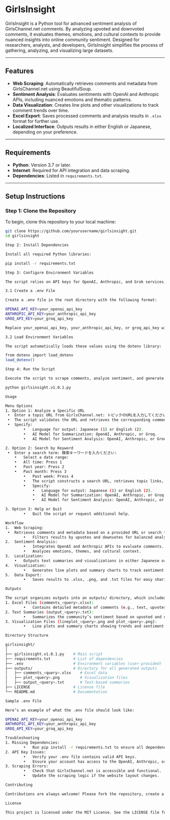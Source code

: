# GirlsInsight

GirlsInsight is a Python tool for advanced sentiment analysis of GirlsChannel.net comments. By analyzing upvoted and downvoted comments, it evaluates themes, emotions, and cultural contexts to provide nuanced insights into online community sentiment. Designed for researchers, analysts, and developers, GirlsInsight simplifies the process of gathering, analyzing, and visualizing large datasets.

---

## Features
- **Web Scraping**: Automatically retrieves comments and metadata from GirlsChannel.net using BeautifulSoup.
- **Sentiment Analysis**: Evaluates sentiments with OpenAI and Anthropic APIs, including nuanced emotions and thematic patterns.
- **Data Visualization**: Creates line plots and other visualizations to track comment trends over time.
- **Excel Export**: Saves processed comments and analysis results in `.xlsx` format for further use.
- **Localized Interface**: Outputs results in either English or Japanese, depending on your preference.

---

## Requirements
- **Python**: Version 3.7 or later.
- **Internet**: Required for API integration and data scraping.
- **Dependencies**: Listed in `requirements.txt`.

---

## Setup Instructions

### Step 1: Clone the Repository
To begin, clone this repository to your local machine:
```bash
git clone https://github.com/yourusername/girlsinsight.git
cd girlsinsight

Step 2: Install Dependencies

Install all required Python libraries:

pip install -r requirements.txt

Step 3: Configure Environment Variables

The script relies on API keys for OpenAI, Anthropic, and Grok services, managed securely through a .env file.

3.1 Create a .env File

Create a .env file in the root directory with the following format:

OPENAI_API_KEY=your_openai_api_key
ANTHROPIC_API_KEY=your_anthropic_api_key
GROQ_API_KEY=your_groq_api_key

Replace your_openai_api_key, your_anthropic_api_key, or groq_api_key with your actual API credentials.

3.2 Load Environment Variables

The script automatically loads these values using the dotenv library:

from dotenv import load_dotenv
load_dotenv()

Step 4: Run the Script

Execute the script to scrape comments, analyze sentiment, and generate outputs:

python girlsinsight.v1.0.1.py

Usage

Menu Options
1. Option 1: Analyze a Specific URL
 •	Enter a topic URL from GirlsChannel.net: トピックのURLを入力してください: 
 •	The script validates the URL and retrieves the corresponding comments for analysis.
 •	Specify:
		•	Language for output: Japanese (1) or English (2).
		•	AI Model for Summarization: OpenAI, Anthropic, or Groq.
		•	AI Model for Sentiment Analysis: OpenAI, Anthropic, or Groq.

2. Option 2: Search by Keyword
 •	Enter a search term: 検索キーワードを入力ください: 
	•	Select a date range:
	•	All time: Press 1
	•	Past year: Press 2
	•	Past month: Press 3
		•	Past week: Press 4
		•	The script constructs a search URL, retrieves topic links, and analyzes matching results.
		•	Specify:
			•	Language for output: Japanese (1) or English (2).
			•	AI Model for Summarization: OpenAI, Anthropic, or Groq.
			•	AI Model for Sentiment Analysis: OpenAI, Anthropic, or Groq.

3. Option 3: Help or Quit
		•	Quit the script or request additional help.

Workflow
1.	Web Scraping:
 •	Retrieves comments and metadata based on a provided URL or search term.
		•	Filters results by upvotes and downvotes for balanced analysis.
2.	Sentiment Analysis:
		•	Integrates OpenAI and Anthropic APIs to evaluate comments.
		•	Analyzes emotions, themes, and cultural context.
3.	Localization:
	•	Outputs text summaries and visualizations in either Japanese or English.
4.	Visualization:
		•	Generates line plots and summary charts to track sentiment trends.
5.	Data Export:
		•	Saves results to .xlsx, .png, and .txt files for easy sharing.

Outputs

The script organizes outputs into an outputs/ directory, which includes:
1. Excel Files (comments_<query>.xlsx):
		•	Contains detailed metadata of comments (e.g., text, upvotes, downvotes, and date).
2. Text Summaries (output_<query>.txt):
		•	Summarizes the community’s sentiment based on upvoted and downvoted comments.
3. Visualization Files (lineplot_<query>.png and plot_<query>.png):
		•	Line plots and summary charts showing trends and sentiment scores.

Directory Structure

girlsinsight/
│
├── girlsinsight.v1.0.1.py    # Main script
├── requirements.txt          # List of dependencies
├── .env                      # Environment variables (user-provided)
├── outputs/                  # Directory for all generated outputs
│   ├── comments_<query>.xlsx    # Excel data
│   ├── plot_<query>.png         # Visualization files
│   ├── output_<query>.txt       # Text-based summaries
├── LICENSE                   # License file
└── README.md                 # Documentation

Sample .env File

Here’s an example of what the .env file should look like:

OPENAI_API_KEY=your_openai_api_key
ANTHROPIC_API_KEY=your_anthropic_api_key
GROQ_API_KEY=your_groq_api_key

Troubleshooting
1. Missing Dependencies:
		•	Run pip install -r requirements.txt to ensure all dependencies are installed.
2. API Key Issues:
		•	Verify your .env file contains valid API keys.
		•	Ensure your account has access to the OpenAI, Anthropic, or Groq APIs.
3. Scraping Errors:
		•	Check that GirlsChannel.net is accessible and functional.
		•	Update the scraping logic if the website layout changes.

Contributing

Contributions are always welcome! Please fork the repository, create a feature branch, and submit a pull request.

License

This project is licensed under the MIT License. See the LICENSE file for more information.
